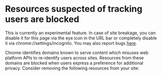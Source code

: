 # Resources suspected of tracking users are blocked

This is currently an experimental feature. In case of site breakage, you can disable it for this page via the eye icon in the URL bar or completely disable it via chrome://settings/incognito. You may also report bugs [here](userReidentificationBugReports).

Chrome identifies domains known to serve content which misuses web platform APIs to re-identify users across sites. Resources from these domains are blocked when users express a preference for additional privacy. Consider removing the following resources from your site:
